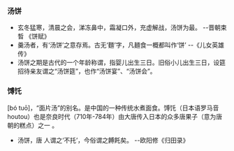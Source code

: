 ### 汤饼
- 玄冬猛寒，清晨之会，涕冻鼻中，霜凝口外，充虚解战，汤饼为最。 --晋朝束晳 《饼赋》
- 羹汤者，有‘汤饼’之意存焉。古无‘麵’字，凡麺食一概都叫作‘饼’ --《儿女英雄传》
- 汤饼之期是古代的一个年龄称谓，指婴儿出生三日。旧俗小儿出生三日，设筵招待亲友谓之“汤饼筵”，也作“汤饼宴”、“汤饼会”。

### 馎饦
[bó tuō]，“面片汤”的别名。是中国的一种传统水煮面食。馎饦（日本语罗马音houtou）也是奈良时代（710年-784年）由大唐传入日本的众多唐果子（意为唐朝的糕点）之一 。
- 汤饼，唐 人谓之‘不托’，今俗谓之餺飥矣。 --欧阳修《归田录》